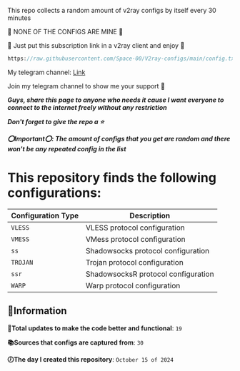 This repo collects a random amount of v2ray configs by itself every 30 minutes 

🚫 NONE OF THE CONFIGS ARE MINE 🚫

💙 Just put this subscription link in a v2ray client and enjoy 💙

```javascript
https://raw.githubusercontent.com/Space-00/V2ray-configs/main/config.txt
```

My telegram channel: [Link](https://t.me/Neon_v2ray)

Join my telegram channel to show me your support 💙

***Guys, share this page to anyone who needs it cause I want everyone to connect to the internet freely without any restriction***

***Don't forget to give the repo a ⭐***

***⭕Important⭕: The amount of configs that you get are random and there won't be any repeated config in the list***


# This repository finds the following configurations:

| Configuration Type | Description                            |
|--------------------|----------------------------------------|
| `VLESS`            | VLESS protocol configuration           |
| `VMESS`            | VMess protocol configuration           |
| `ss`      | Shadowsocks protocol configuration     |
| `TROJAN`           | Trojan protocol configuration          |
| `ssr`     | ShadowsocksR protocol configuration    |
| `WARP`             | Warp protocol configuration            |



**🔵Information**
--------------------

**📝Total updates to make the code better and functional**: `19`

**📚Sources that configs are captured from**: `30`

**🕖The day I created this repository**: `October 15 of 2024`
